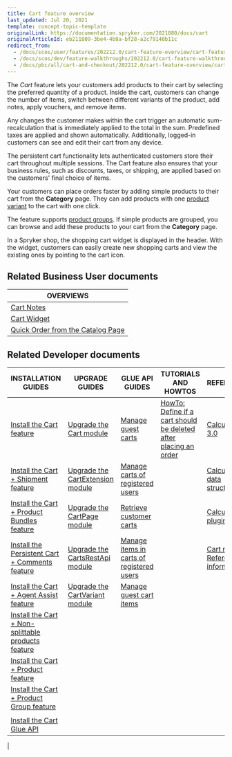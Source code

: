 ```yaml
---
title: Cart feature overview
last_updated: Jul 20, 2021
template: concept-topic-template
originalLink: https://documentation.spryker.com/2021080/docs/cart
originalArticleId: eb211809-3be4-4b8a-bf28-a2c79140b11c
redirect_from:
  - /docs/scos/user/features/202212.0/cart-feature-overview/cart-feature-overview.html
  - /docs/scos/dev/feature-walkthroughs/202212.0/cart-feature-walkthrough/cart-feature-walkthrough.html
  - /docs/pbc/all/cart-and-checkout/202212.0/cart-feature-overview/cart-feature-overview.html    
---
```


The *Cart* feature lets your customers add products to their cart by selecting the preferred quantity of a product. Inside the cart, customers can change the number of items, switch between different variants of the product, add notes, apply vouchers, and remove items.

Any changes the customer makes within the cart trigger an automatic sum-recalculation that is immediately applied to the total in the sum. Predefined taxes are applied and shown automatically. Additionally, logged-in customers can see and edit their cart from any device.  

The persistent cart functionality lets authenticated customers store their cart throughout multiple sessions. The Cart feature also ensures that your business rules, such as discounts, taxes, or shipping, are applied based on the customers' final choice of items.

Your customers can place orders faster by adding simple products to their cart from the **Category** page. They can add products with one [product variant](/docs/pbc/all/product-information-management/{{site.version}}/base-shop/feature-overviews/product-feature-overview/product-feature-overview.html) to the cart with one click.

The feature supports [product groups](/docs/pbc/all/product-information-management/{{site.version}}/base-shop/feature-overviews/product-groups-feature-overview.html). If simple products are grouped, you can browse and add these products to your cart from the **Category** page.

In a Spryker shop, the shopping cart widget is displayed in the header. With the widget, customers can easily create new shopping carts and view the existing ones by pointing to the cart icon.

## Related Business User documents

|OVERVIEWS|
|---|
| [Cart Notes](/docs/pbc/all/cart-and-checkout/{{site.version}}/base-shop/feature-overviews/cart-feature-overview/cart-notes-overview.html)  |
| [Cart Widget](/docs/pbc/all/cart-and-checkout/{{site.version}}/base-shop/feature-overviews/cart-feature-overview/cart-widget-overview.html)  |
| [Quick Order from the Catalog Page](/docs/pbc/all/cart-and-checkout/{{site.version}}/base-shop/feature-overviews/cart-feature-overview/quick-order-from-the-catalog-page-overview.html)   |

## Related Developer documents

|INSTALLATION GUIDES  | UPGRADE GUIDES | GLUE API GUIDES | TUTORIALS AND HOWTOS | REFERENCES |
|---------| - | ---------|---------|---------|
| [Install the Cart feature](/docs/pbc/all/cart-and-checkout/{{site.version}}/base-shop/install-and-upgrade/install-features/install-the-cart-feature.html) | [Upgrade the Cart module](/docs/pbc/all/cart-and-checkout/{{site.version}}/base-shop/install-and-upgrade/upgrade-modules/upgrade-the-cart-module.html) | [Manage guest carts](/docs/pbc/all/cart-and-checkout/{{page.version}}/base-shop/manage-using-glue-api/manage-guest-carts/glue-api-glue-api-manage-guest-carts.html) | [HowTo: Define if a cart should be deleted after placing an order](/docs/pbc/all/cart-and-checkout/{{page.version}}/base-shop/tutorials-and-howtos/define-if-a-cart-should-be-deleted-after-placing-an-order.html)  | [Calculation 3.0](/docs/pbc/all/cart-and-checkout/{{site.version}}/base-shop/extend-and-customize/calculation-3-0.html) |
| [Install the Cart + Shipment feature](/docs/pbc/all/cart-and-checkout/{{site.version}}/base-shop/install-and-upgrade/install-features/install-the-cart-shipment-feature.html) | [Upgrade the CartExtension module](/docs/pbc/all/cart-and-checkout/{{site.version}}/base-shop/install-and-upgrade/upgrade-modules/upgrade-the-cartextension-module.html) |[Manage carts of registered users](/docs/pbc/all/cart-and-checkout/{{page.version}}/base-shop/manage-using-glue-api/manage-carts-of-registered-users/glue-api-manage-items-in-carts-of-registered-users.html) |   | [Calculation data structure](/docs/pbc/all/cart-and-checkout/{{site.version}}/base-shop/extend-and-customize/calculation-data-structure.html) |
| [Install the Cart + Product Bundles feature](/docs/pbc/all/cart-and-checkout/{{site.version}}/base-shop/install-and-upgrade/install-features/install-the-cart-product-bundles-feature.html) | [Upgrade the CartPage module](/docs/pbc/all/cart-and-checkout/{{site.version}}/base-shop/install-and-upgrade/upgrade-modules/upgrade-the-cartpage-module.html) | [Retrieve customer carts](/docs/pbc/all/cart-and-checkout/{{page.version}}/base-shop/manage-using-glue-api/glue-api-retrieve-customer-carts.html)  |   |  [Calculator plugins](/docs/pbc/all/cart-and-checkout/{{site.version}}/base-shop/extend-and-customize/calculator-plugins.html) |
| [Install the Persistent Cart + Comments feature](/docs/pbc/all/cart-and-checkout/{{site.version}}/base-shop/install-and-upgrade/install-features/install-the-persistent-cart-comments-feature.html) | [Upgrade the CartsRestApi module](/docs/pbc/all/cart-and-checkout/{{site.version}}/base-shop/install-and-upgrade/upgrade-modules/upgrade-the-cartsrestapi-module.html) | [Manage items in carts of registered users](/docs/pbc/all/cart-and-checkout/{{page.version}}/base-shop/manage-using-glue-api/manage-carts-of-registered-users/glue-api-manage-items-in-carts-of-registered-users.html)  |   | [Cart module: Reference information](/docs/pbc/all/cart-and-checkout/{{site.version}}/base-shop/extend-and-customize/cart-module-reference-information.html)  |
| [Install the Cart + Agent Assist feature](/docs/pbc/all/cart-and-checkout/{{site.version}}/base-shop/install-and-upgrade/install-features/install-the-cart-agent-assist-feature.html) | [Upgrade the CartVariant module](/docs/pbc/all/cart-and-checkout/{{site.version}}/base-shop/install-and-upgrade/upgrade-modules/upgrade-the-cartvariant-module.html) |[Manage guest cart items](/docs/pbc/all/cart-and-checkout/{{page.version}}/base-shop/manage-using-glue-api/manage-guest-carts/glue-api-glue-api-manage-guest-cart-items.html)|  | |
| [Install the Cart + Non-splittable products feature](/docs/pbc/all/cart-and-checkout/{{site.version}}/base-shop/install-and-upgrade/install-features/install-the-cart-non-splittable-products-feature.html) | | | |
| [Install the Cart + Product feature](/docs/pbc/all/cart-and-checkout/{{site.version}}/base-shop/install-and-upgrade/install-features/install-the-cart-product-feature.html) |  | | |
| [Install the Cart + Product Group feature](/docs/pbc/all/cart-and-checkout/{{site.version}}/base-shop/install-and-upgrade/install-features/install-the-cart-product-group-feature.html) | | | |
|  | | | |
| [Install the Cart Glue API](/docs/pbc/all/cart-and-checkout/{{site.version}}/base-shop/install-and-upgrade/install-glue-api/install-the-cart-glue-api.html) | | | |
|
